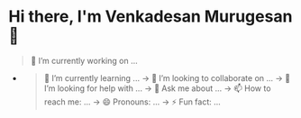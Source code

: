# Hi there, I'm Venkadesan Murugesan 👋
>🔭 I’m currently working on ... <br />
- > 🌱 I’m currently learning ...
-> 👯 I’m looking to collaborate on ...
-> 🤔 I’m looking for help with ...
-> 💬 Ask me about ...
-> 📫 How to reach me: ...
-> 😄 Pronouns: ...
-> ⚡ Fun fact: ...
